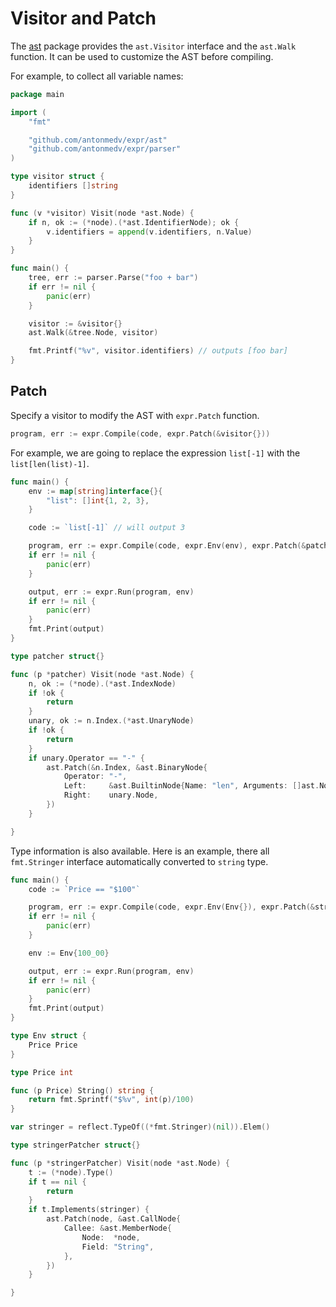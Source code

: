 # Visitor and Patch

The [ast](https://pkg.go.dev/github.com/antonmedv/expr/ast?tab=doc) package 
provides the `ast.Visitor` interface and the `ast.Walk` function. It can be
used to customize the AST before compiling.

For example, to collect all variable names:

```go
package main

import (
	"fmt"

	"github.com/antonmedv/expr/ast"
	"github.com/antonmedv/expr/parser"
)

type visitor struct {
	identifiers []string
}

func (v *visitor) Visit(node *ast.Node) {
	if n, ok := (*node).(*ast.IdentifierNode); ok {
		v.identifiers = append(v.identifiers, n.Value)
	}
}

func main() {
	tree, err := parser.Parse("foo + bar")
	if err != nil {
		panic(err)
	}

	visitor := &visitor{}
	ast.Walk(&tree.Node, visitor)

	fmt.Printf("%v", visitor.identifiers) // outputs [foo bar]
}
```

## Patch

Specify a visitor to modify the AST with `expr.Patch` function.  

```go
program, err := expr.Compile(code, expr.Patch(&visitor{}))
```
 
For example, we are going to replace the expression `list[-1]` with the `list[len(list)-1]`.

```go
func main() {
	env := map[string]interface{}{
		"list": []int{1, 2, 3},
	}

	code := `list[-1]` // will output 3

	program, err := expr.Compile(code, expr.Env(env), expr.Patch(&patcher{}))
	if err != nil {
		panic(err)
	}

	output, err := expr.Run(program, env)
	if err != nil {
		panic(err)
	}
	fmt.Print(output)
}

type patcher struct{}

func (p *patcher) Visit(node *ast.Node) {
	n, ok := (*node).(*ast.IndexNode)
	if !ok {
		return
	}
	unary, ok := n.Index.(*ast.UnaryNode)
	if !ok {
		return
	}
	if unary.Operator == "-" {
		ast.Patch(&n.Index, &ast.BinaryNode{
			Operator: "-",
			Left:     &ast.BuiltinNode{Name: "len", Arguments: []ast.Node{n.Node}},
			Right:    unary.Node,
		})
	}

}
```

Type information is also available. Here is an example, there all `fmt.Stringer` 
interface automatically converted to `string` type.

```go
func main() {
	code := `Price == "$100"`

	program, err := expr.Compile(code, expr.Env(Env{}), expr.Patch(&stringerPatcher{}))
	if err != nil {
		panic(err)
	}

	env := Env{100_00}

	output, err := expr.Run(program, env)
	if err != nil {
		panic(err)
	}
	fmt.Print(output)
}

type Env struct {
	Price Price
}

type Price int

func (p Price) String() string {
	return fmt.Sprintf("$%v", int(p)/100)
}

var stringer = reflect.TypeOf((*fmt.Stringer)(nil)).Elem()

type stringerPatcher struct{}

func (p *stringerPatcher) Visit(node *ast.Node) {
	t := (*node).Type()
	if t == nil {
		return
	}
	if t.Implements(stringer) {
		ast.Patch(node, &ast.CallNode{
			Callee: &ast.MemberNode{
				Node:  *node,
				Field: "String",
			},
		})
	}

}
```
